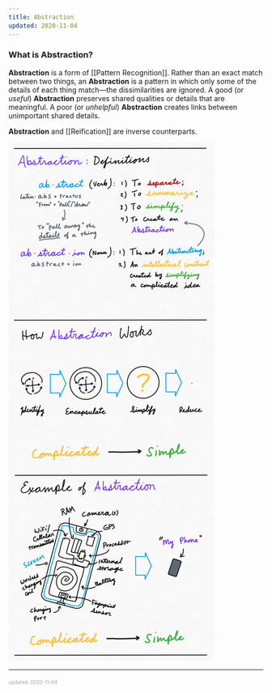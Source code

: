 ```yaml
---
title: Abstraction
updated: 2020-11-04
---
```


### What is Abstraction?

**Abstraction** is a form of [[Pattern Recognition]]. Rather than an exact match between two things, an **Abstraction** is a pattern in which only some of the details of each thing match&mdash;the dissimilarities are ignored. A good (or _useful_) **Abstraction** preserves shared qualities or details that are meaningful. A poor (or _unhelpful_) **Abstraction** creates links between unimportant shared details.

**Abstraction** and [[Reification]] are inverse counterparts.

![Abstraction diagram](https://raw.githubusercontent.com/CFiggers/images-calebsnotes/master/Abstraction%20Diagram.svg)

---

<sup><sub><font color="#a6a6a6">updated: 2020-11-04</font></sub></sup>
